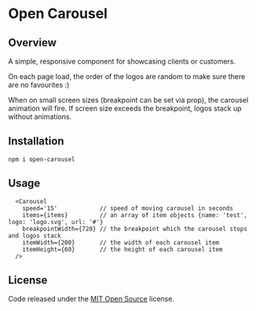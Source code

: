 # Open Carousel

## Overview

A simple, responsive component for showcasing clients or customers.

On each page load, the order of the logos are random to make sure there are no favourites :)

When on small screen sizes (breakpoint can be set via prop), the carousel animation will fire. If screen size exceeds the breakpoint, logos stack up without animations.  

## Installation

`npm i open-carousel`

## Usage

```
  <Carousel
    speed='15'            // speed of moving carousel in seconds
    items={items}         // an array of item objects {name: 'test', logo: 'logo.svg', url: '#'}
    breakpointWidth={720} // the breakpoint which the carousel stops and logos stack
    itemWidth={200}       // the width of each carousel item
    itemHeight={60}       // the height of each carousel item
  />
```

## License

Code released under the [MIT Open Source](https://opensource.org/licenses/MIT) license.